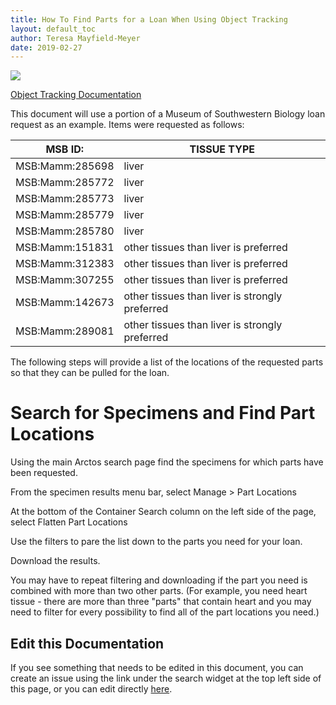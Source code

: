 ```yaml
---
title: How To Find Parts for a Loan When Using Object Tracking
layout: default_toc
author: Teresa Mayfield-Meyer
date: 2019-02-27
---
```

![](https://raw.githubusercontent.com/ArctosDB/documentation-wiki/gh-pages/tutorial_images/Bear%20Work%20in%20Progress.JPG) 

[Object Tracking Documentation](https://handbook.arctosdb.org/documentation/container.html)

This document will use a portion of a Museum of Southwestern Biology loan request as an example. Items were requested as follows:

MSB ID:	| TISSUE TYPE
--|--
MSB:Mamm:285698	| liver
MSB:Mamm:285772	| liver
MSB:Mamm:285773	| liver
MSB:Mamm:285779	| liver
MSB:Mamm:285780	| liver
MSB:Mamm:151831	| other tissues than liver is preferred
MSB:Mamm:312383	| other tissues than liver is preferred
MSB:Mamm:307255	| other tissues than liver is preferred
MSB:Mamm:142673	| other tissues than liver is strongly preferred
MSB:Mamm:289081	| other tissues than liver is strongly preferred

The following steps will provide a list of the locations of the requested parts so that they can be pulled for the loan.

# Search for Specimens and Find Part Locations

Using the main Arctos search page find the specimens for which parts have been requested.

From the specimen results menu bar, select Manage > Part Locations

At the bottom of the Container Search column on the left side of the page, select Flatten Part Locations

Use the filters to pare the list down to the parts you need for your loan.

Download the results.

You may have to repeat filtering and downloading if the part you need is combined with more than two other parts. (For example, you need heart tissue - there are more than three "parts" that contain heart and you may need to filter for every possibility to find all of the part locations you need.)

## Edit this Documentation

If you see something that needs to be edited in this document, you can create an issue using the link under the search widget at the top left side of this page, or you can edit directly <a href="https://github.com/ArctosDB/documentation-wiki/edit/gh-pages/_how_to/How-To-Find-Parts for-a-Loan-Using Object Tracking-Existing-Freezer-Box.markdown" target="_blank">here</a>.
